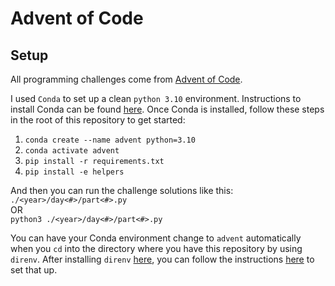 # Advent of Code

## Setup

All programming challenges come from [Advent of Code](https://adventofcode.com/).

I used `Conda` to set up a clean `python 3.10` environment. Instructions to install Conda can be found [here](https://docs.conda.io/projects/conda/en/latest/user-guide/install/index.html). Once Conda is installed, follow these steps in the root of this repository to get started:

1. `conda create --name advent python=3.10`
2. `conda activate advent`
3. `pip install -r requirements.txt`
4. `pip install -e helpers`

And then you can run the challenge solutions like this:\
`./<year>/day<#>/part<#>.py`\
OR\
`python3 ./<year>/day<#>/part<#>.py`

You can have your Conda environment change to `advent` automatically when you `cd` into the directory where you have this repository by using `direnv`. After installing `direnv` [here](https://direnv.net/docs/installation.html), you can follow the instructions [here](https://medium.com/@manishdixit1986/auto-switch-conda-env-per-directory-using-conda-direnv-in-linux-13c912da6520) to set that up.
